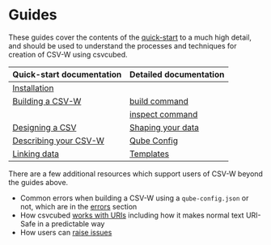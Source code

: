 # Guides

These guides cover the contents of the [quick-start](../quick-start/index.md) to a much high detail, and should be used to understand the processes and techniques for creation of CSV-W using csvcubed.

| Quick-start documentation                                 | Detailed documentation                             |
|-----------------------------------------------------------|----------------------------------------------------|
| [Installation](../quick-start/installation.md)            |                                                    |
| [Building a CSV-W](../quick-start/build.md)               | [build command](command-line/build-command.md)     |
|                                                           | [inspect command](command-line/inspect-command.md) |
| [Designing a CSV](../quick-start/designing-csv.md)        | [Shaping your data](./shape-data/index.md)               |
| [Describing your CSV-W](../quick-start/describing-csv.md) | [Qube Config](./configuration/index.md)            |
| [Linking data](../quick-start/linking-data.md)            | [Templates](./configuration/templates.md)          |

There are a few additional resources which support users of CSV-W beyond the guides above.

- Common errors when building a CSV-W using a `qube-config.json` or not, which are in the [errors](errors/index.md) section
- How csvcubed [works with URIs](uris.md) including how it makes normal text URI-Safe in a predictable way
- How users can [raise issues](raise-issue.md)